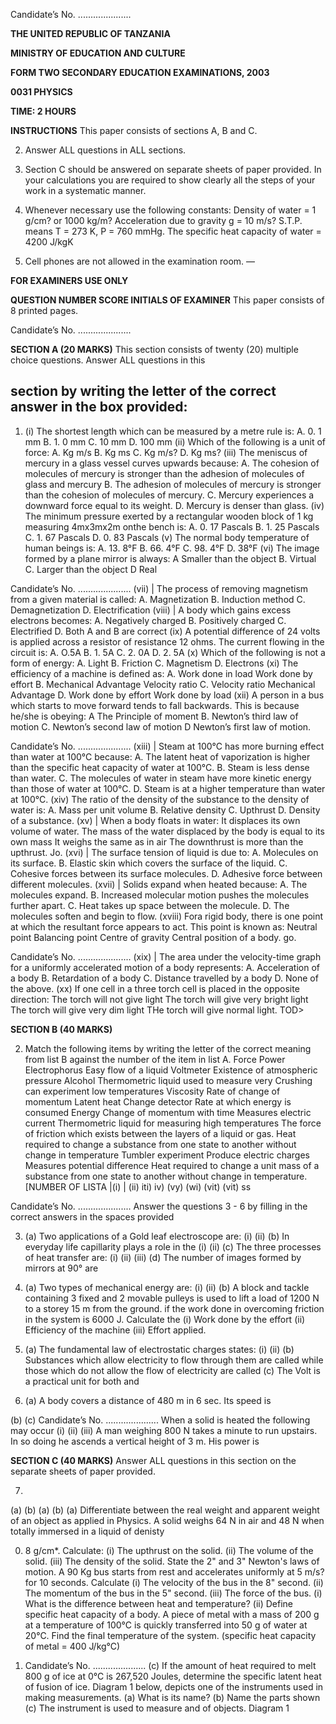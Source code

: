 Candidate’s No. .....................

**THE UNITED REPUBLIC OF TANZANIA**

**MINISTRY OF EDUCATION AND CULTURE**

**FORM TWO SECONDARY EDUCATION EXAMINATIONS, 2003**

**0031 PHYSICS**

**TIME: 2 HOURS**

**INSTRUCTIONS**
This paper consists of sections A, B and C.

2. Answer ALL questions in ALL sections.

3. Section C should be answered on separate sheets of paper provided. In your calculations you are required to show clearly all the steps of your work in a systematic manner.

4. Whenever necessary use the following constants:
Density of water = 1 g/cm? or 1000 kg/m?
Acceleration due to gravity g = 10 m/s?
S.T.P. means T = 273 K, P = 760 mmHg.
The specific heat capacity of water = 4200 J/kgK

5. Cell phones are not allowed in the examination room.
—

**FOR EXAMINERS USE ONLY**

**QUESTION NUMBER SCORE INITIALS OF EXAMINER**
This paper consists of 8 printed pages.

Candidate’s No. .....................

**SECTION A (20 MARKS)**
This section consists of twenty (20) multiple choice questions. Answer ALL questions in this

## section by writing the letter of the correct answer in the box provided:

1. (i) The shortest length which can be measured by a metre rule is:
A. 0. 1 mm
B. 1. 0 mm
C. 10 mm
D. 100 mm
(ii) Which of the following is a unit of force:
A. Kg m/s
B. Kg ms
C. Kg m/s?
D. Kg ms?
(iii) The meniscus of mercury in a glass vessel curves upwards because:
A. The cohesion of molecules of mercury is stronger than the adhesion of molecules of glass and mercury
B. The adhesion of molecules of mercury is stronger than the cohesion of molecules of mercury.
C. Mercury experiences a downward force equal to its weight.
D. Mercury is denser than glass.
(iv) The minimum pressure exerted by a rectangular wooden block of 1 kg measuring
4mx3mx2m onthe bench is:
A. 0. 17 Pascals
B. 1. 25 Pascals
C. 1. 67 Pascals
D. 0. 83 Pascals
(v) The normal body temperature of human beings is:
A. 13. 8°F
B. 66. 4°F
C. 98. 4°F
D. 38°F
(vi) The image formed by a plane mirror is always:
   A Smaller than the object
B. Virtual
C. Larger than the object
   D Real

Candidate’s No. .....................
(vii) | The process of removing magnetism from a given material is called:
A. Magnetization
B. Induction method
C. Demagnetization
D. Electrification
(viii) | A body which gains excess electrons becomes:
A. Negatively charged
B. Positively charged
C. Electrified
D. Both A and B are correct
(ix) A potential difference of 24 volts is applied across a resistor of resistance 12
ohms. The current flowing in the circuit is:
A. O.5A
B. 1. 5A
C. 2. 0A
D. 2. 5A
(x) Which of the following is not a form of energy:
A. Light
B. Friction
C. Magnetism
D. Electrons
(xi) The efficiency of a machine is defined as:
A. Work done in load
Work done by effort
B. Mechanical Advantage
Velocity ratio
C. Velocity ratio
Mechanical Advantage
D. Work done by effort
Work done by load
(xii) A person in a bus which starts to move forward tends to fall backwards. This is because he/she is obeying:
   A The Principle of moment
B. Newton’s third law of motion
C. Newton’s second law of motion
   D Newton’s first law of motion.

Candidate’s No. .....................
(xiii) | Steam at 100°C has more burning effect than water at 100°C because:
A. The latent heat of vaporization is higher than the specific heat capacity of water at 100°C.
B. Steam is less dense than water.
C. The molecules of water in steam have more kinetic energy than those of water at 100°C.
D. Steam is at a higher temperature than water at 100°C.
(xiv) The ratio of the density of the substance to the density of water is:
A. Mass per unit volume
B. Relative density
C. Upthrust
D. Density of a substance.
(xv) | When a body floats in water:
It displaces its own volume of water.
The mass of the water displaced by the body is equal to its own mass
It weighs the same as in air
The downthrust is more than the upthrust.
Jo.
(xvi) | The surface tension of liquid is due to:
A. Molecules on its surface.
B. Elastic skin which covers the surface of the liquid.
C. Cohesive forces between its surface molecules.
D. Adhesive force between different molecules.
(xvii) | Solids expand when heated because:
A. The molecules expand.
B. Increased molecular motion pushes the molecules further apart.
C. Heat takes up space between the molecule.
D. The molecules soften and begin to flow.
(xviii) Fora rigid body, there is one point at which the resultant force appears to act.
This point is known as:
Neutral point
Balancing point
Centre of gravity
Central position of a body.
go.

Candidate’s No. .....................
(xix) | The area under the velocity-time graph for a uniformly accelerated motion of a body represents:
A. Acceleration of a body
B. Retardation of a body
C. Distance travelled by a body
D. None of the above.
(xx) If one cell in a three torch cell is placed in the opposite direction:
The torch will not give light
The torch will give very bright light
The torch will give very dim light
THe torch will give normal light.
TOD>

**SECTION B (40 MARKS)**

2. Match the following items by writing the letter of the correct meaning from list B against the number of the item in list A.
Force Power
Electrophorus Easy flow of a liquid
Voltmeter Existence of atmospheric pressure
Alcohol Thermometric liquid used to measure very
Crushing can experiment low temperatures
Viscosity Rate of change of momentum
Latent heat Change detector
Rate at which energy is consumed Energy
Change of momentum with time
Measures electric current
Thermometric liquid for measuring high temperatures
The force of friction which exists between the layers of a liquid or gas.
Heat required to change a substance from one state to another without change in temperature
Tumbler experiment
Produce electric charges
Measures potential difference
Heat required to change a unit mass of a substance from one state to another without change in temperature.
[NUMBER OF LISTA |(i) | (ii) iti) iv) (vy) (wi) (vit) (vit)
ss

Candidate’s No. .....................
Answer the questions 3 - 6 by filling in the correct answers in the spaces provided

3. (a) Two applications of a Gold leaf electroscope are:
(i)
(ii)
(b) In everyday life capillarity plays a role in the
(i)
(ii)
(c) The three processes of heat transfer are:
(i)
(ii)
(iii)
(d) The number of images formed by mirrors at 90° are

4. (a) Two types of mechanical energy are:
(i)
(ii)
(b) A block and tackle containing 3 fixed and 2 movable pulleys is used to lift a load of 1200 N to a storey 15 m from the ground. if the work done in overcoming friction in the system is 6000 J. Calculate the
(i) Work done by the effort
(ii) Efficiency of the machine
(iii) Effort applied.

5. (a) The fundamental law of electrostatic charges states:
(i)
(ii)
(b) Substances which allow electricity to flow through them are called while those which do not allow the flow of electricity are called
(c) The Volt is a practical unit for both and

6. (a) A body covers a distance of 480 m in 6 sec. Its speed is

(b)
(c)
Candidate’s No. .....................
When a solid is heated the following may occur
(i)
(ii)
(iii)
   A man weighing 800 N takes a minute to run upstairs. In so doing he ascends a vertical height of 3 m. His power is

**SECTION C (40 MARKS)**
Answer ALL questions in this section on the separate sheets of paper provided.

7. 
(a)
(b)
(a)
(b)
(a)
Differentiate between the real weight and apparent weight of an object as applied in Physics.
   A solid weighs 64 N in air and 48 N when totally immersed in a liquid of denisty

0. 8 g/cm*.
Calculate:
(i) The upthrust on the solid.
(ii) The volume of the solid.
(iii) The density of the solid.
State the 2" and 3" Newton's laws of motion.
   A 90 Kg bus starts from rest and accelerates uniformly at 5 m/s? for 10 seconds.
Calculate
(i) The velocity of the bus in the 8" second.
(ii) The momentum of the bus in the 5" second.
(iii) The force of the bus.
(i) What is the difference between heat and temperature?
(ii) Define specific heat capacity of a body.
   A piece of metal with a mass of 200 g at a temperature of 100°C is quickly transferred into 50 g of water at 20°C. Find the final temperature of the system.
(specific heat capacity of metal = 400 J/kg°C)

10. Candidate’s No. .....................
(c) If the amount of heat required to melt 800 g of ice at 0°C is 267,520 Joules,
determine the specific latent heat of fusion of ice.
Diagram 1 below, depicts one of the instruments used in making measurements.
(a) What is its name?
(b) Name the parts shown
(c) The instrument is used to measure and of objects.
Diagram 1